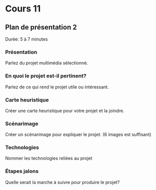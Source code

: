 # Cours 11
## Plan de présentation 2 
Durée: 5 à 7 minutes

### Présentation
Parlez du projet multimédia sélectionné. 

### En quoi le projet est-il pertinent? 
Parlez de ce qui rend le projet utile ou intéressant. 

### Carte heuristique
Créer une carte heuristique pour votre projet et la joindre. 

### Scénarimage
Créer un scénarimage pour expliquer le projet. (6 images est suffisant)

### Technologies
Nommer les technologies reliées au projet

### Étapes jalons
Quelle serait la marche à suivre pour produire le projet? 
